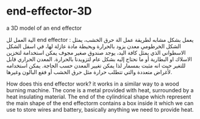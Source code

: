 # end-effector-3D
a 3D model of an end effector 


الية العمل لل end effector :
يعمل بشكل مشابه لطريقة عمل الة حرق الخشب، يمثل الشكل الخرطومي معدن يزود بالحرارة ويحيطة مادة عازلة لها، في اسفل الشكل الاسطواني الذي يمثل كافة اليد، يوجد صندوق صغير مجوف يمكن استخدامة لتخزين الاسلاك او البطارية أو ما نحتاج إليه بشكل عام لتزويدنا بالحرارة.
المعدن الحراري قابل للتغير حيث انه مثبت بمسمار لذا يمكن تغيير المعدن حسب الحاجة.
يمكن استخدامه لأغراض متعددة والتي تتطلب حرارة مثل حرق الخشب أو فقع البالون وغيرها. 




How does this end effector work?
it works in a similar way to a wood burning machine. The cone is a metal provided with heat, surrounded by a heat insulating material. The end of the cylindrical shape which represent the main shape of the end effectorm contains a box inside it which we can use to store wires and battery, basically anything we need to provide heat. 
